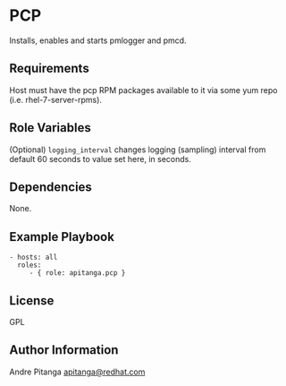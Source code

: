 PCP
===

Installs, enables and starts pmlogger and pmcd.

Requirements
------------

Host must have the pcp RPM packages available to it via some yum repo (i.e. rhel-7-server-rpms).

Role Variables
--------------

(Optional) `logging_interval` changes logging (sampling) interval from default 60 seconds to value set here, in seconds.

Dependencies
------------

None.

Example Playbook
----------------

    - hosts: all
      roles:
         - { role: apitanga.pcp }

License
-------

GPL


Author Information
------------------

Andre Pitanga <apitanga@redhat.com>
